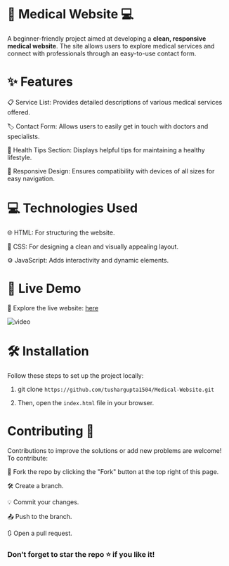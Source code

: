# 🏥 Medical Website 💻

A beginner-friendly project aimed at developing a <b>clean, responsive medical website</b>. The site allows users to explore medical services and connect with professionals through an easy-to-use contact form.


# ✨ Features
📋 Service List: Provides detailed descriptions of various medical services offered.

🏷️ Contact Form: Allows users to easily get in touch with doctors and specialists.

🏥 Health Tips Section: Displays helpful tips for maintaining a healthy lifestyle.

📱 Responsive Design: Ensures compatibility with devices of all sizes for easy navigation.


# 💻 Technologies Used
🌐 HTML: For structuring the website.

🎨 CSS: For designing a clean and visually appealing layout.

⚙️ JavaScript: Adds interactivity and dynamic elements.


# 🚀 Live Demo
🔗 Explore the live website: <a href = "https://tushargupta1504.github.io/Medical-Website/">here</a>

<img src="img/medical.gif" alt="video">

# 🛠️ Installation
Follow these steps to set up the project locally:

1. git clone `https://github.com/tushargupta1504/Medical-Website.git`
   
2. Then, open the `index.html` file in your browser.


# Contributing 🌿
Contributions to improve the solutions or add new problems are welcome! To contribute:

🍴 Fork the repo by clicking the "Fork" button at the top right of this page.

🛠️ Create a branch.

💡 Commit your changes.

📤 Push to the branch.

🔃 Open a pull request.


### Don’t forget to star the repo ⭐ if you like it!
